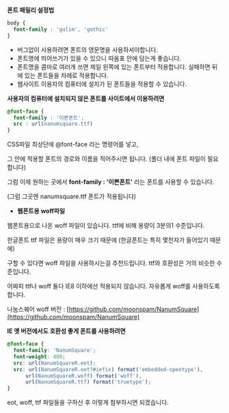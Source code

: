 **폰트 패밀리 설정법**

```css
body {
  font-family : 'gulim', 'gothic'
}
```

- 버그없이 사용하려면 폰트의 영문명을 사용하셔야합니다.
- 폰트명에 띄어쓰기가 있을 수 있으니 따옴표 안에 담는게 좋습니다.
- 폰트명을 콤마로 여러개 쓰면 제일 왼쪽에 있는 폰트부터 적용합니다. 실패하면 뒤에 있는 폰트들을 차례로 적용합니다.
- 웹사이트 이용자의 컴퓨터에 설치가 된 폰트들을 적용할 수 있습니다.

**사용자의 컴퓨터에 설치되지 않은 폰트를 사이트에서 이용하려면**

```css
@font-face {
  font-family : '이쁜폰트';
  src : url(nanumsquare.ttf)
}
```

CSS파일 최상단에 @font-face 라는 명령어를 넣고,

그 안에 적용할 폰트의 경로와 이름을 적어주시면 됩니다. (폴더 내에 폰트 파일이 필요합니다)

그럼 이제 원하는 곳에서 **font-family : '이쁜폰트'** 라는 폰트를 사용할 수 있습니다.

(그럼 그곳엔 nanumsquare.ttf 폰트가 적용됩니다)

- **웹폰트용 woff파일**

웹폰트용으로 나온 woff 파일이 있습니다. ttf에 비해 용량이 3분의1 수준입니다.

한글폰트 ttf 파일은 용량이 매우 크기 때문에 (한글폰트는 특히 몇천자가 들어있기 때문에)

구할 수 있다면 woff 파일을 사용하시는걸 추천드립니다. ttf와 호환성은 거의 비슷한 수준입니다.

어짜피 ttf나 woff 둘다 IE8 이하에선 적용되지 않습니다. 자유롭게 woff를 사용하도록 합니다.

나눔스퀘어 woff 버전 : [https://github.com/moonspam/NanumSquare](https://github.com/moonspam/NanumSquare)

**IE 옛 버전에서도 호환성 좋게 폰트를 사용하려면**

```css
@font-face {
  font-family: 'NanumSquare';
  font-weight: 400;
  src: url(NanumSquareR.eot);
  src: url(NanumSquareR.eot?#iefix) format('embedded-opentype'),
      url(NanumSquareR.woff) format('woff'),
      url(NanumSquareR.ttf) format('truetype');
}
```

eot, woff, ttf 파일들을 구하신 후 이렇게 첨부하시면 되겠습니다.